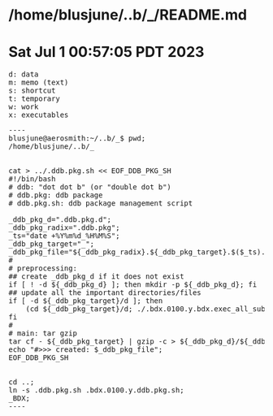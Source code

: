 # /home/blusjune/..b/_/README.md
# Sat Jul  1 00:57:05 PDT 2023

<pre>
d: data
m: memo (text)
s: shortcut
t: temporary
w: work
x: executables
</pre>

<pre>
----
blusjune@aerosmith:~/..b/_$ pwd;
/home/blusjune/..b/_


cat > ../.ddb.pkg.sh << EOF_DDB_PKG_SH
#!/bin/bash
# ddb: "dot dot b" (or "double dot b")
# ddb.pkg: ddb package
# ddb.pkg.sh: ddb package management script

_ddb_pkg_d=".ddb.pkg.d";
_ddb_pkg_radix=".ddb.pkg";
_ts="date +%Y%m%d_%H%M%S";
_ddb_pkg_target="_";
_ddb_pkg_file="${_ddb_pkg_radix}.${_ddb_pkg_target}.$($_ts).tar.gz";
#
# preprocessing:
## create _ddb_pkg_d if it does not exist
if [ ! -d ${_ddb_pkg_d} ]; then mkdir -p ${_ddb_pkg_d}; fi
## update all the important directories/files
if [ -d ${_ddb_pkg_target}/d ]; then
	(cd ${_ddb_pkg_target}/d; ./.bdx.0100.y.bdx.exec_all_subdir_bdx_files.sh;)
fi
#
# main: tar gzip
tar cf - ${_ddb_pkg_target} | gzip -c > ${_ddb_pkg_d}/${_ddb_pkg_file};
echo "#>>> created: $_ddb_pkg_file";
EOF_DDB_PKG_SH


cd ..;
ln -s .ddb.pkg.sh .bdx.0100.y.ddb.pkg.sh;
_BDX;
----
</pre>
